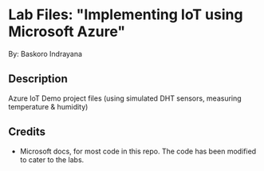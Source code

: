 # Lab Files: "Implementing IoT using Microsoft Azure"

By: Baskoro Indrayana

## Description

Azure IoT Demo project files (using simulated DHT sensors, measuring temperature &amp; humidity)

## Credits

- Microsoft docs, for most code in this repo. The code has been modified to cater to the labs.